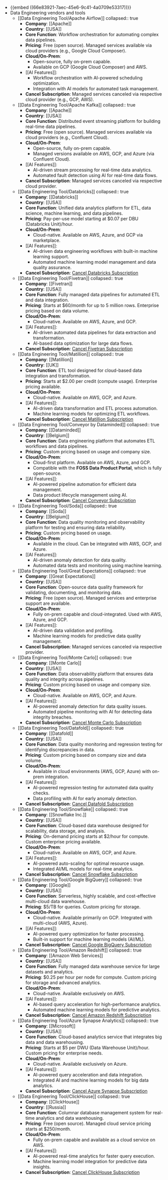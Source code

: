 - {{embed ((66e83921-7aec-45e6-9c41-4a0709e53317))}}
- Data Engineering vendors and tools
	- [[Data Engineering Tool/Apache Airflow]]
	  collapsed:: true
		- **Company**: [[Apache]]
		- **Country**: [[USA]]
		- **Core Function**: Workflow orchestration for automating complex data pipelines.
		- **Pricing**: Free (open source). Managed services available via cloud providers (e.g., Google Cloud Composer).
		- **Cloud/On-Prem**:
			- Open-source, fully on-prem capable.
			- Available on GCP (Google Cloud Composer) and AWS.
		- [[AI Features]]:
			- Workflow orchestration with AI-powered scheduling optimization.
			- Integration with AI models for automated task management.
		- **Cancel Subscription**: Managed services canceled via respective cloud provider (e.g., GCP, AWS).
	- [[Data Engineering Tool/Apache Kafka]]
	  collapsed:: true
		- **Company**: [[Apache]]
		- **Country**: [[USA]]
		- **Core Function**: Distributed event streaming platform for building real-time data pipelines.
		- **Pricing**: Free (open source). Managed services available via cloud providers (e.g., Confluent Cloud).
		- **Cloud/On-Prem**:
			- Open-source, fully on-prem capable.
			- Managed versions available on AWS, GCP, and Azure (via Confluent Cloud).
		- [[AI Features]]:
			- AI-driven stream processing for real-time data analytics.
			- Automated fault detection using AI for real-time data flows.
		- **Cancel Subscription**: Managed services canceled via respective cloud provider.
	- [[Data Engineering Tool/Databricks]]
	  collapsed:: true
		- **Company**: [[Databricks]]
		- **Country**: [[USA]]
		- **Core Function**: Unified data analytics platform for ETL, data science, machine learning, and data pipelines.
		- **Pricing**: Pay-per-use model starting at $0.07 per DBU (Databricks Unit)/hour.
		- **Cloud/On-Prem**:
			- Cloud-native. Available on AWS, Azure, and GCP via marketplace.
		- [[AI Features]]:
			- AI-driven data engineering workflows with built-in machine learning support.
			- Automated machine learning model management and data quality assurance.
		- **Cancel Subscription**: [Cancel Databricks Subscription](https://databricks.com/legal/terms-of-service)
	- [[Data Engineering Tool/Fivetran]]
	  collapsed:: true
		- **Company**: [[Fivetran]]
		- **Country**: [[USA]]
		- **Core Function**: Fully managed data pipelines for automated ETL and data integration.
		- **Pricing**: Starts at $60/month for up to 5 million rows. Enterprise pricing based on data volume.
		- **Cloud/On-Prem**:
			- Cloud-native. Available on AWS, Azure, and GCP.
		- [[AI Features]]:
			- AI-driven automated data pipelines for data extraction and transformation.
			- AI-based data optimization for large data flows.
		- **Cancel Subscription**: [Cancel Fivetran Subscription](https://fivetran.com/legal)
	- [[Data Engineering Tool/Matillion]]
	  collapsed:: true
		- **Company**: [[Matillion]]
		- **Country**: [[UK]]
		- **Core Function**: ETL tool designed for cloud-based data integration and transformation.
		- **Pricing**: Starts at $2.00 per credit (compute usage). Enterprise pricing available.
		- **Cloud/On-Prem**:
			- Cloud-native. Available on AWS, GCP, and Azure.
		- [[AI Features]]:
			- AI-driven data transformation and ETL process automation.
			- Machine learning models for optimizing ETL workflows.
		- **Cancel Subscription**: [Cancel Matillion Subscription](https://www.matillion.com/legal/)
	- [[Data Engineering Tool/Conveyor by Dataminded]]
	  collapsed:: true
		- **Company**: [[Dataminded]]
		- **Country**: [[Belgium]]
		- **Core Function**: Data engineering platform that automates ETL workflows and data pipelines.
		- **Pricing**: Custom pricing based on usage and company size.
		- **Cloud/On-Prem**:
			- Cloud-first platform. Available on AWS, Azure, and GCP.
			- Compatible with the **FOSS Data Product Portal**, which is fully open-source.
		- [[AI Features]]:
			- AI-powered pipeline automation for efficient data management.
			- Data product lifecycle management using AI.
		- **Cancel Subscription**: [Cancel Conveyor Subscription](https://www.dataminded.be/legal)
	- [[Data Engineering Tool/Soda]]
	  collapsed:: true
		- **Company**: [[Soda]]
		- **Country**: [[Belgium]]
		- **Core Function**: Data quality monitoring and observability platform for testing and ensuring data reliability.
		- **Pricing**: Custom pricing based on usage.
		- **Cloud/On-Prem**:
			- Available in the cloud. Can be integrated with AWS, GCP, and Azure.
		- [[AI Features]]:
			- AI-driven anomaly detection for data quality.
			- Automated data tests and monitoring using machine learning.
	- [[Data Engineering Tool/Great Expectations]]
	  collapsed:: true
		- **Company**: [[Great Expectations]]
		- **Country**: [[USA]]
		- **Core Function**: Open-source data quality framework for validating, documenting, and monitoring data.
		- **Pricing**: Free (open source). Managed services and enterprise support are available.
		- **Cloud/On-Prem**:
			- Fully on-prem capable and cloud-integrated. Used with AWS, Azure, and GCP.
		- [[AI Features]]:
			- AI-driven data validation and profiling.
			- Machine learning models for predictive data quality management.
		- **Cancel Subscription**: Managed services canceled via respective provider.
	- [[Data Engineering Tool/Monte Carlo]]
	  collapsed:: true
		- **Company**: [[Monte Carlo]]
		- **Country**: [[USA]]
		- **Core Function**: Data observability platform that ensures data quality and integrity across pipelines.
		- **Pricing**: Custom pricing based on usage and company size.
		- **Cloud/On-Prem**:
			- Cloud-native. Available on AWS, GCP, and Azure.
		- [[AI Features]]:
			- AI-powered anomaly detection for data quality issues.
			- Automated pipeline monitoring with AI for detecting data integrity breaches.
		- **Cancel Subscription**: [Cancel Monte Carlo Subscription](https://www.montecarlodata.com/legal)
	- [[Data Engineering Tool/Datafold]]
	  collapsed:: true
		- **Company**: [[Datafold]]
		- **Country**: [[USA]]
		- **Core Function**: Data quality monitoring and regression testing for identifying discrepancies in data.
		- **Pricing**: Custom pricing based on company size and data volume.
		- **Cloud/On-Prem**:
			- Available in cloud environments (AWS, GCP, Azure) with on-prem integration.
		- [[AI Features]]:
			- AI-powered regression testing for automated data quality checks.
			- Data profiling with AI for early anomaly detection.
		- **Cancel Subscription**: [Cancel Datafold Subscription](https://datafold.com/legal)
	- [[Data Engineering Tool/Snowflake]]
	  collapsed:: true
		- **Company**: [[Snowflake Inc.]]
		- **Country**: [[USA]]
		- **Core Function**: Cloud-based data warehouse designed for scalability, data storage, and analysis.
		- **Pricing**: On-demand pricing starts at $2/hour for compute. Custom enterprise pricing available.
		- **Cloud/On-Prem**:
			- Cloud-native. Available on AWS, GCP, and Azure.
		- [[AI Features]]:
			- AI-powered auto-scaling for optimal resource usage.
			- Integrated AI/ML models for real-time analytics.
		- **Cancel Subscription**: [Cancel Snowflake Subscription](https://www.snowflake.com/legal/terms/)
	- [[Data Engineering Tool/Google BigQuery]]
	  collapsed:: true
		- **Company**: [[Google]]
		- **Country**: [[USA]]
		- **Core Function**: Serverless, highly scalable, and cost-effective multi-cloud data warehouse.
		- **Pricing**: $5/TB for queries. Custom pricing for storage.
		- **Cloud/On-Prem**:
			- Cloud-native. Available primarily on GCP. Integrated with multi-cloud (AWS, Azure).
		- [[AI Features]]:
			- AI-powered query optimization for faster processing.
			- Built-in support for machine learning models (AI/ML).
		- **Cancel Subscription**: [Cancel Google BigQuery Subscription](https://cloud.google.com/bigquery)
	- [[Data Engineering Tool/Amazon Redshift]]
	  collapsed:: true
		- **Company**: [[Amazon Web Services]]
		- **Country**: [[USA]]
		- **Core Function**: Fully managed data warehouse service for large datasets and analytics.
		- **Pricing**: $0.25 per hour per node for compute. Custom pricing for storage and advanced analytics.
		- **Cloud/On-Prem**:
			- Cloud-native. Available exclusively on AWS.
		- [[AI Features]]:
			- AI-based query acceleration for high-performance analytics.
			- Automated machine learning models for predictive analytics.
		- **Cancel Subscription**: [Cancel Amazon Redshift Subscription](https://aws.amazon.com/redshift/)
	- [[Data Engineering Tool/Azure Synapse Analytics]]
	  collapsed:: true
		- **Company**: [[Microsoft]]
		- **Country**: [[USA]]
		- **Core Function**: Cloud-based analytics service that integrates big data and data warehousing.
		- **Pricing**: Starts at $5 per DWU (Data Warehouse Unit)/hour. Custom pricing for enterprise needs.
		- **Cloud/On-Prem**:
			- Cloud-native. Available exclusively on Azure.
		- [[AI Features]]:
			- AI-powered query acceleration and data integration.
			- Integrated AI and machine learning models for big data analytics.
		- **Cancel Subscription**: [Cancel Azure Synapse Subscription](https://azure.microsoft.com/en-us/services/synapse-analytics/)
	- [[Data Engineering Tool/ClickHouse]]
	  collapsed:: true
		- **Company**: [[ClickHouse]]
		- **Country**: [[Russia]]
		- **Core Function**: Columnar database management system for real-time analytics and data warehousing.
		- **Pricing**: Free (open source). Managed cloud service pricing starts at $250/month.
		- **Cloud/On-Prem**:
			- Fully on-prem capable and available as a cloud service on AWS.
		- [[AI Features]]:
			- AI-powered real-time analytics for faster query execution.
			- Machine learning model integration for predictive data insights.
		- **Cancel Subscription**: [Cancel ClickHouse Subscription](https://clickhouse.com/legal)